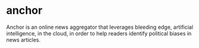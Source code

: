 # anchor
Anchor is an online news aggregator that leverages bleeding edge, artificial intelligence, in the cloud, in order to help readers identify political biases in news articles.

